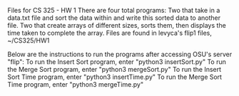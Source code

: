 Files for CS 325 - HW 1
There are four total programs:
Two that take in a data.txt file and sort the data within and write this sorted data to another file. 
Two that create arrays of different sizes, sorts them, then displays the time taken to complete the array.
Files are found in levyca's flip1 files, ~/CS325/HW1

Below are the instructions to run the programs after accessing OSU's server "flip":
To run the Insert Sort program, enter "python3 insertSort.py"
To run the Merge Sort program, enter "python3 mergeSort.py"
To run the Insert Sort Time program, enter "python3 insertTime.py"
To run the Merge Sort Time program, enter "python3 mergeTime.py"
